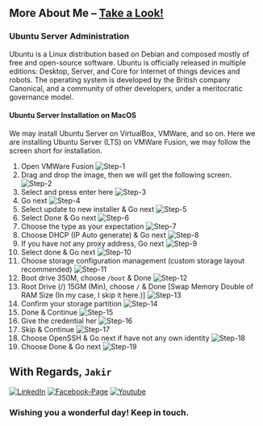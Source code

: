 ## More About Me – [Take a Look!](http://www.mjakaria.me) 

### Ubuntu Server Administration

Ubuntu is a Linux distribution based on Debian and composed mostly of free and open-source software. Ubuntu is officially released in multiple editions: Desktop, Server, and Core for Internet of things devices and robots. The operating system is developed by the British company Canonical, and a community of other developers, under a meritocratic governance model.

#### Ubuntu Server Installation on MacOS
We may install Ubuntu Server on VirtualBox, VMWare, and so on. Here we are installing Ubuntu Server (LTS) on VMWare Fusion, we may follow the screen short for installation.
1. Open VMWare Fusion
   ![Step-1](/01-installation/install/install-1.png)
2. Drag and drop the image, then we will get the following screen.
   ![Step-2](/01-installation/install/install-2.png)
3. Select and press enter here
   ![Step-3](/01-installation/install/install-3.png)
4. Go next
   ![Step-4](/01-installation/install/install-4.png)
5. Select update to new installer & Go next
   ![Step-5](/01-installation/install/install-5.png)
6. Select Done & Go next
   ![Step-6](/01-installation/install/install-6.png)
7. Choose the type as your expectation
   ![Step-7](/01-installation/install/install-7.png)
8. Choose DHCP (IP Auto generate) & Go next 
   ![Step-8](/01-installation/install/install-8.png)
9. If you have not any proxy address, Go next
   ![Step-9](/01-installation/install/install-9.png)
10. Select done & Go next
    ![Step-10](/01-installation/install/install-10.png)
11. Choose storage configuration management (custom storage layout recommended)
    ![Step-11](/01-installation/install/install-11.png)
12. Boot drive 350M, choose `/boot` & Done
    ![Step-12](/01-installation/install/install-12.png)
13. Root Drive (/) 15GM (Min), choose `/` & Done [Swap Memory Double of RAM Size (In my case, I skip it here.)]
    ![Step-13](/01-installation/install/install-13.png)
14. Confirm your storage partition
    ![Step-14](/01-installation/install/install-14.png)
15. Done & Continue
    ![Step-15](/01-installation/install/install-15.png)
16. Give the credential her
    ![Step-16](/01-installation/install/install-16.png)
17. Skip & Continue
    ![Step-17](/01-installation/install/install-17.png)
18. Choose OpenSSH & Go next if have not any own identity
    ![Step-18](/01-installation/install/install-18.png)
19. Choose Done & Go next
    ![Step-19](/01-installation/install/install-19.png)

## With Regards, `Jakir`

[![LinkedIn][linkedin-shield-jakir]][linkedin-url-jakir]
[![Facebook-Page][facebook-shield-jakir]][facebook-url-jakir]
[![Youtube][youtube-shield-jakir]][youtube-url-jakir]

### Wishing you a wonderful day! Keep in touch.

<!-- Personal profile -->

[linkedin-shield-jakir]: https://img.shields.io/badge/linkedin-%230077B5.svg?style=for-the-badge&logo=linkedin&logoColor=white
[linkedin-url-jakir]: https://www.linkedin.com/in/jakir-ruet/
[facebook-shield-jakir]: https://img.shields.io/badge/Facebook-%231877F2.svg?style=for-the-badge&logo=Facebook&logoColor=white
[facebook-url-jakir]: https://www.facebook.com/jakir.ruet/
[youtube-shield-jakir]: https://img.shields.io/badge/YouTube-%23FF0000.svg?style=for-the-badge&logo=YouTube&logoColor=white
[youtube-url-jakir]: https://www.youtube.com/@mjakaria-ruet/featured
